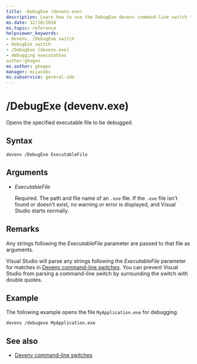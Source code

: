 ```yaml
---
title: -DebugExe (devenv.exe)
description: Learn how to use the DebugExe devenv command-line switch to open a specified executable file to be debugged.
ms.date: 12/10/2018
ms.topic: reference
helpviewer_keywords:
- Devenv, /DebugExe switch
- DebugExe switch
- /DebugExe [devenv.exe]
- debugging executables
author:ghogen
ms.author: ghogen
manager: mijacobs
ms.subservice: general-ide
---
```

# /DebugExe (devenv.exe)

Opens the specified executable file to be debugged.

## Syntax

```shell
devenv /DebugExe ExecutableFile
```

## Arguments

- *ExecutableFile*

  Required. The path and file name of an `.exe` file. If the `.exe` file isn't found or doesn't exist, no warning or error is displayed, and Visual Studio starts normally.

## Remarks

Any strings following the *ExecutableFile* parameter are passed to that file as arguments.

Visual Studio will parse any strings following the *ExecutableFile* parameter for matches in [Devenv command-line switches](../../ide/reference/devenv-command-line-switches.md). You can prevent Visual Studio from parsing a command-line switch by surrounding the switch with double quotes.

## Example

The following example opens the file `MyApplication.exe` for debugging.

```shell
devenv /debugexe MyApplication.exe
```

## See also

- [Devenv command-line switches](../../ide/reference/devenv-command-line-switches.md)
